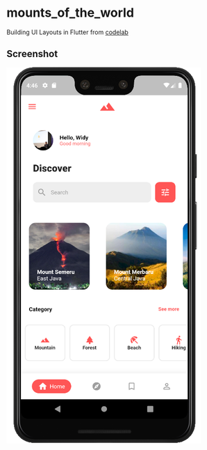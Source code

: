 # mounts_of_the_world

Building UI Layouts in Flutter from [codelab](https://romanjustcodes.web.app/#/workshops)

## Screenshot
![screenshot](./screenshots/screenshot.png)
